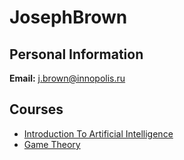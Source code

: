 






JosephBrown
===========






Personal Information
--------------------


 **Email:** j.brown@innopolis.ru



Courses
-------


* [Introduction To Artificial Intelligence](https://eduwiki.innopolis.university/index.php/BSc:IntroductionToArtificialIntelligence)
* [Game Theory](https://eduwiki.innopolis.university/index.php/BSc:GameTheory)










